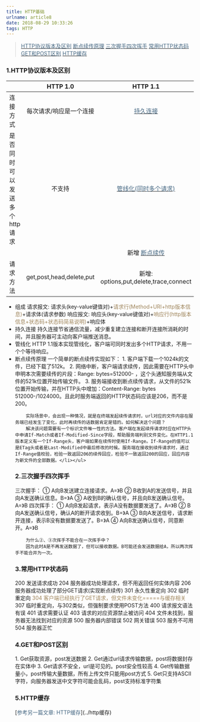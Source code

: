 ```yaml
---
title: HTTP基础
urlname: article8
date: 2018-08-29 10:33:26
tags: HTTP
---
```

> [<font color="#456782">HTTP协议版本及区别</font>](#bb)
  [<font color="#456782">断点续传原理</font>](#ddxc)
  [<font color="#456782">三次握手四次挥手</font>](#ss)
  [<font color="#456782">常用HTTP状态码</font>](#ztm)
  [<font color="#456782">GET和POST区别</font>](#gp)
  [<font color="#456782">HTTP缓存</font>](#hc)


<h3 id="bb">1.HTTP协议版本及区别</h3>

|  | HTTP 1.0 | HTTP 1.1 |
| :------ | :------: | :------: |
| 连接方式 | 每次请求/响应是一个连接 | [<font color="#456782">持久连接</font>](#cj) |
| 是否同时可以发送多个http请求 | 不支持 | [<font color="#456782">管线化(同时多个请求)</font>](#gxh) |
|  |  | 新增 [<font color="#456782">断点续传</font>](#ddxc) |
| 请求方法 | get,post,head,delete,put | 新增: options,put,delete,trace,connect |

<ul>
	<li>组成
	请求报文: 请求头(key-value键值对)+<font color="#9e845a">请求行(Method+URI+http版本信息)</font>+请求体(请求参数)
	响应报文: 响应头(key-value键值对)+<font color="#9e845a">响应行(http版本信息+状态码+状态码简易说明)</font>+响应体</li><li id="cj">持久连接  
	持久连接节省通信流量，减少重复建立连接和断开连接所消耗的时间，并且服务器可主动向客户端推送消息。</li><li id="gxh">管线化  
	HTTP 1.1版本实现管线化，客户端可同时发出多个HTTP请求，不用一个个等待响应。</li><li id="ddxc">断点续传原理  
		一个简单的断点续传实现如下：
		1. 客户端下载一个1024k的文件，已经下载了512k。
		2. 网络中断，客户端请求续传，因此需要在HTTP头中申明本次需要续传的片段：Range: bytes=512000- ，这个头通知服务端从文件的521k位置开始传输文件。
		3. 服务端接收到断点续传请求，从文件的521k位置开始传输，并在HTTP头中增加：Content-Range: bytes 512000-/1024000。且此时服务端返回的HTTP状态码应该是206，而不是200。

		实际场景中，会出现一种情况，就是在终端发起续传请求时，url对应的文件内容在服务端已经发生了变化，此时再续传的话数据肯定是错的。如何解决这个问题？
		解决该问题需要有一个标识文件唯一性的方法。客户端在发起续传请求时应在HTTP头中申请If-Match或者If-Modified-Since字段，帮助服务端判别文件变化。在HTTP1.1版本定义有一个If-Range头，客户端如果在续传时使用If-Range。If-Range的值可以是ETag头或者是Last-Modified中最后修改的时候。服务端在接收到续传请求时，通过If-Range值校验，检验一致返回206的续传回应，检验不一致返回200的回应，回应内容为新文件的全部数据。</li></ul>

<h3 id="ss">2.三次握手四次挥手</h3>三次握手：
		① A向B发送建立连接请求。A=》B
		② B收到A的发送信号，并且向A发送确认信息。B=》A
		③ A收到B的确认信号，并且向B发送确认信号。A=》B
		四次挥手：
		① A向B发起请求，表示A没有数据要发送了。A=》B
		② B向A发送确认信号，确认A的断开请求收到。B=》A
		③ B向A发送信号，请求断开连接，表示B没有数据要发送了。B=》A
		④ A向B发送确认信号，同意断开。A=》B
	
		为什么②、③次挥手不能合在一次挥手中？
		因为此时A是不再发送数据了，但可以接收数据。B可能还会发送数据给A，所以两次挥手不能合并为一次。

<h3 id="ztm">3.常用HTTP状态码</h3>200 发送请求成功
		204 服务器成功处理请求，但不用返回任何实体内容
		206 服务器成功处理了部分GET请求(实现断点续传)
		301 永久性重定向
		302 临时重定向
		<font color="#9e845a">304 客户端已经执行了GET请求，但文件未变化=====与缓存相关</font>
		307 临时重定向，与302类似，但强制要求使用POST方法
		400 请求报文语法有误
		401 请求需要认证
		403 请求的对应资源禁止被访问
		404 文件未找到，服务器无法找到对应的资源
		500 服务器内部错误
		502 网关错误
		503 服务不可用
		504 服务器正忙

<h3 id="gp">4.GET和POST区别</h3>1. Get获取资源，post发送数据
2. Get通过url请求传输数据，post将数据封存在实体中
3. Get请求不安全，url是可见的。post安全性较高
4. Get传输数据量小，post传输大量数据，所有上传文件只能用post方式
5. Get只支持ASCII字符，向服务器发送中文字符可能会乱码，post支持标准字符集

<h3 id="hc">5.HTTP缓存</h3>[<font color="#456782">参考另一篇文章: HTTP缓存</font>](../http缓存)


